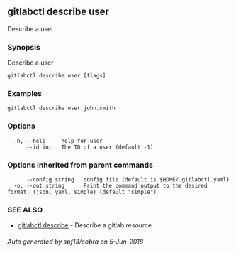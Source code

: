 ## gitlabctl describe user

Describe a user

### Synopsis

Describe a user

```
gitlabctl describe user [flags]
```

### Examples

```
gitlabctl describe user john.smith
```

### Options

```
  -h, --help     help for user
      --id int   The ID of a user (default -1)
```

### Options inherited from parent commands

```
      --config string   config file (default is $HOME/.gitlabctl.yaml)
  -o, --out string      Print the command output to the desired format. (json, yaml, simple) (default "simple")
```

### SEE ALSO

* [gitlabctl describe](gitlabctl_describe.md)	 - Describe a gitlab resource

###### Auto generated by spf13/cobra on 5-Jun-2018
